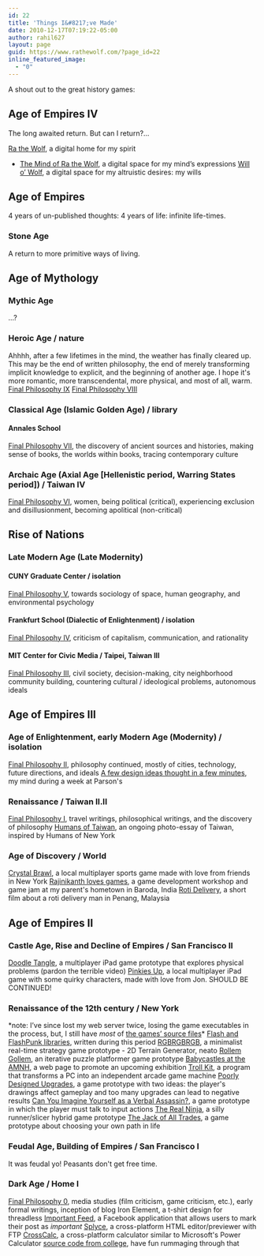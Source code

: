 ```yaml
---
id: 22
title: 'Things I&#8217;ve Made'
date: 2010-12-17T07:19:22-05:00
author: rahil627
layout: page
guid: https://www.rathewolf.com/?page_id=22
inline_featured_image:
  - "0"
---
```

A shout out to the great history games:
<h2>Age of Empires IV</h2>
The long awaited return. But can I return?...

<a href="https://www.rathewolf.com/">Ra the Wolf</a>, a digital home for my spirit
- <a href="https://www.rathewolf.com/mind">The Mind of Ra the Wolf</a>, a digital space for my mind’s expressions
<a href="https://willowolf.com/">Will o’ Wolf</a>, a digital space for my altruistic desires: my wills
<h2>Age of Empires</h2>
4 years of un-published thoughts: 4 years of life: infinite life-times.
<h3>Stone Age</h3>
A return to more primitive ways of living.
<h2>Age of Mythology</h2>
<h3>Mythic Age</h3>
...?
<h3>Heroic Age / nature</h3>
Ahhhh, after a few lifetimes in the mind, the weather has finally cleared up. This may be the end of written philosophy, the end of merely transforming implicit knowledge to explicit, and the beginning of another age. I hope it's more romantic, more transcendental, more physical, and most of all, warm.
<a href="https://www.rathewolf.com/valuable-things-ive-written#final_philosophy_vii">Final Philosophy IX</a>
<a href="https://www.rathewolf.com/valuable-things-ive-written#final_philosophy_vii">Final Philosophy VIII</a>
<h3>Classical Age (Islamic Golden Age) / library</h3>
<h4>Annales School</h4>
<a href="https://www.rathewolf.com/valuable-things-ive-written#final_philosophy_vii">Final Philosophy VII</a>, the discovery of ancient sources and histories, making sense of books, the worlds within books, tracing contemporary culture
<h3>Archaic Age (Axial Age [Hellenistic period, Warring States period]) / Taiwan IV</h3>
<a href="https://www.rathewolf.com/valuable-things-ive-written#final_philosophy_vi">Final Philosophy VI</a>, women, being political (critical), experiencing exclusion and disillusionment, becoming apolitical (non-critical)
<h2>Rise of Nations</h2>
<h3>Late Modern Age (Late Modernity)</h3>
<h4>CUNY Graduate Center / isolation</h4>
<a href="https://www.rathewolf.com/valuable-things-ive-written#final_philosophy_v">Final Philosophy V</a>, towards sociology of space, human geography, and environmental psychology
<h4>Frankfurt School (Dialectic of Enlightenment) / isolation</h4>
<a href="https://www.rathewolf.com/valuable-things-ive-written#final_philosophy_iv">Final Philosophy IV</a>, criticism of capitalism, communication, and rationality
<h4>MIT Center for Civic Media / Taipei, Taiwan III</h4>
<a href="https://www.rathewolf.com/valuable-things-ive-written#final_philosophy_iii">Final Philosophy III</a>, civil society, decision-making, city neighborhood community building, countering cultural / ideological problems, autonomous ideals
<h2>Age of Empires III</h2>
<h3>Age of Enlightenment, early Modern Age (Modernity) / isolation</h3>
<a href="https://www.rathewolf.com/valuable-things-ive-written#final_philosophy_ii">Final Philosophy II</a>, philosophy continued, mostly of cities, technology, future directions, and ideals
<a href="https://www.rathewolf.com/category/art-2/new-media">A few design ideas thought in a few minutes</a>, my mind during a week at Parson's
<h3>Renaissance / Taiwan II.II</h3>
<a href="https://www.rathewolf.com/valuable-things-ive-written#final_philosophy_i">Final Philosophy I</a>, travel writings, philosophical writings, and the discovery of philosophy
<a href="httpss://www.facebook.com/TaiwanesePeople">Humans of Taiwan</a>, an ongoing photo-essay of Taiwan, inspired by Humans of New York
<h3>Age of Discovery / World</h3>
<a href="httpss://www.studio-mercato.com/crystal-brawl/">Crystal Brawl</a>, a local multiplayer sports game made with love from friends in New York
<a href="httpss://jonstoked.com/An-Indian-Game-Jam">Rajinikanth loves games</a>, a game development workshop and game jam at my parent's hometown in Baroda, India
<a href="httpss://vimeo.com/55547982">Roti Delivery</a>, a short film about a roti delivery man in Penang, Malaysia
<h2>Age of Empires II</h2>
<h3>Castle Age, Rise and Decline of Empires / San Francisco II</h3>
<a href="https://www.youtube.com/watch?v=1vE86QNWoFI">Doodle Tangle</a>, a multiplayer iPad game prototype that explores physical problems (pardon the terrible video)
<a href="https://cargocollective.com/jonstoked/pinkies-up">Pinkies Up</a>, a local multiplayer iPad game with some quirky characters, made with love from Jon. SHOULD BE CONTINUED!
<h3>Renaissance of the 12th century / New York</h3>
*note: I’ve since lost my web server twice, losing the game executables in the process, but, I still have <i>most</i> of&nbsp;<a href="httpss://www.dropbox.com/sh/1ofcriobsmklhys/AAC6itHkliI24dcWOlOa5kGpa?dl=0">the games’ source files</a>*
<a href="httpss://github.com/Rahil627/ActionScript-Library">Flash and FlashPunk libraries</a>, written during this period
<a href="https://rathewolf.com/rgbrgbrgb">RGBRGBRGB</a>, a minimalist real-time strategy game prototype
- 2D Terrain Generator, neato
<a href="https://globalgamejam.org/2012/rollem-golem">Rollem Gollem</a>, an iterative puzzle platformer game prototype
<a href="https://babycastles.com/index_amnh.html">Babycastles at the AMNH</a>, a web page to promote an upcoming exhibition
<a href="httpss://github.com/Rahil627/Babycastles-Trollkit">Troll Kit</a>, a program that transforms a PC into an independent arcade game machine
<a href="https://rathewolf.com/poorly-designed-upgrades">Poorly Designed Upgrades</a>, a game prototype with two ideas: the player's drawings affect gameplay and too many upgrades can lead to negative results
<a href="https://rathewolf.com/can-you-imagine-yourself-as-a-verbal-assassin">Can You Imagine Yourself as a Verbal Assassin?</a>, a game prototype in which the player must talk to input actions
<a href="https://rathewolf.com/the-real-ninja">The Real Ninja</a>, a silly runner/slicer hybrid game prototype
<a href="https://rathewolf.com/the-jack-of-all-trades">The Jack of All Trades</a>, a game prototype about choosing your own path in life
<h3>Feudal Age, Building of Empires / San Francisco I</h3>
It was feudal yo! Peasants don't get free time.
<h3>Dark Age / Home I</h3>
<a href="https://www.rathewolf.com/valuable-things-ive-written#final_philosophy_0">Final Philosophy 0</a>, media studies (film criticism, game criticism, etc.), early formal writings, inception of blog
Iron Element, a t-shirt design for threadless
<a href="https://apps.facebook.com/important_feed/">Important Feed</a>, a Facebook application that allows users to mark their post as <em>important</em>
<a href="httpss://sourceforge.net/projects/splyce/">Splyce</a>, a cross-platform HTML editor/previewer with FTP
<a href="httpss://sourceforge.net/projects/crosscalc/">CrossCalc</a>, a cross-platform calculator similar to Microsoft's Power Calculator
<a href="httpss://www.dropbox.com/sh/vkwek7rtzn6zc2q/AABbduy02teJFqKuxEIP7uHba?dl=0">source code from college</a>, have fun rummaging through that
